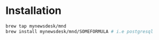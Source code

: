 Installation
============

```bash
brew tap mynewsdesk/mnd
brew install mynewsdesk/mnd/SOMEFORMULA # i.e postgresql
```

